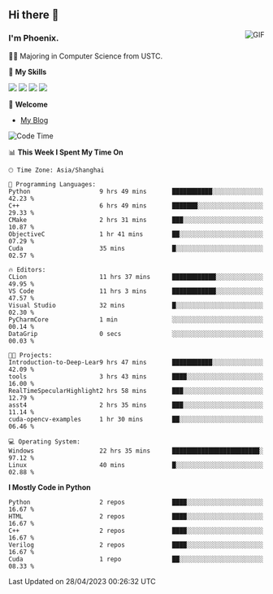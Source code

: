## Hi there 👋
<img align="right" alt="GIF" src="https://raw.githubusercontent.com/JoeyBling/JoeyBling/master/pic/pusheencode.gif" />

### I'm Phoenix.

👨‍🎓 Majoring in Computer Science from USTC.

🌟 **My Skills**

![](https://img.shields.io/badge/-Python-3e74a2?style=flat-square&logo=Python&logoColor=fff)
![](https://img.shields.io/badge/-C++-9f62a5?style=flat&logo=cplusplus&logoColor=white)
![](https://img.shields.io/badge/-Linux-185886?style=flat-square&logo=Linux&logoColor=fff)
![](https://img.shields.io/badge/-Rust-ff4136?style=flat-square&logo=Rust&logoColor=fff)

💬 **Welcome**

- [My Blog](https://ysy-phoenix.github.io/)

<!--START_SECTION:waka-->
![Code Time](http://img.shields.io/badge/Code%20Time-121%20hrs%2019%20mins-blue)

📊 **This Week I Spent My Time On** 

```text
🕑︎ Time Zone: Asia/Shanghai

💬 Programming Languages: 
Python                   9 hrs 49 mins       ███████████░░░░░░░░░░░░░░   42.23 % 
C++                      6 hrs 49 mins       ███████░░░░░░░░░░░░░░░░░░   29.33 % 
CMake                    2 hrs 31 mins       ███░░░░░░░░░░░░░░░░░░░░░░   10.87 % 
ObjectiveC               1 hr 41 mins        ██░░░░░░░░░░░░░░░░░░░░░░░   07.29 % 
Cuda                     35 mins             █░░░░░░░░░░░░░░░░░░░░░░░░   02.57 % 

🔥 Editors: 
CLion                    11 hrs 37 mins      ████████████░░░░░░░░░░░░░   49.95 % 
VS Code                  11 hrs 3 mins       ████████████░░░░░░░░░░░░░   47.57 % 
Visual Studio            32 mins             █░░░░░░░░░░░░░░░░░░░░░░░░   02.30 % 
PyCharmCore              1 min               ░░░░░░░░░░░░░░░░░░░░░░░░░   00.14 % 
DataGrip                 0 secs              ░░░░░░░░░░░░░░░░░░░░░░░░░   00.03 % 

🐱‍💻 Projects: 
Introduction-to-Deep-Lear9 hrs 47 mins       ███████████░░░░░░░░░░░░░░   42.09 % 
tools                    3 hrs 43 mins       ████░░░░░░░░░░░░░░░░░░░░░   16.00 % 
RealTimeSpecularHighlight2 hrs 58 mins       ███░░░░░░░░░░░░░░░░░░░░░░   12.79 % 
asst4                    2 hrs 35 mins       ███░░░░░░░░░░░░░░░░░░░░░░   11.14 % 
cuda-opencv-examples     1 hr 30 mins        ██░░░░░░░░░░░░░░░░░░░░░░░   06.46 % 

💻 Operating System: 
Windows                  22 hrs 35 mins      ████████████████████████░   97.12 % 
Linux                    40 mins             █░░░░░░░░░░░░░░░░░░░░░░░░   02.88 % 
```

**I Mostly Code in Python** 

```text
Python                   2 repos             ████░░░░░░░░░░░░░░░░░░░░░   16.67 % 
HTML                     2 repos             ████░░░░░░░░░░░░░░░░░░░░░   16.67 % 
C++                      2 repos             ████░░░░░░░░░░░░░░░░░░░░░   16.67 % 
Verilog                  2 repos             ████░░░░░░░░░░░░░░░░░░░░░   16.67 % 
Cuda                     1 repo              ██░░░░░░░░░░░░░░░░░░░░░░░   08.33 % 
```




 Last Updated on 28/04/2023 00:26:32 UTC
<!--END_SECTION:waka-->

<!--
**ysy-phoenix/ysy-phoenix** is a ✨ _special_ ✨ repository because its `README.md` (this file) appears on your GitHub profile.

Here are some ideas to get you started:

- 🔭 I’m currently working on ...
- 🌱 I’m currently learning ...
- 👯 I’m looking to collaborate on ...
- 🤔 I’m looking for help with ...
- 💬 Ask me about ...
- 📫 How to reach me: ...
- 😄 Pronouns: ...
- ⚡ Fun fact: ...
-->
